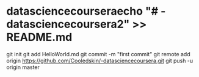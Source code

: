 # datasciencecourseraecho "# -datasciencecoursera2" >> README.md
git init
git add HelloWorld.md
git commit -m "first commit"
git remote add origin https://github.com/Cooledskin/-datasciencecoursera.git
git push -u origin master
